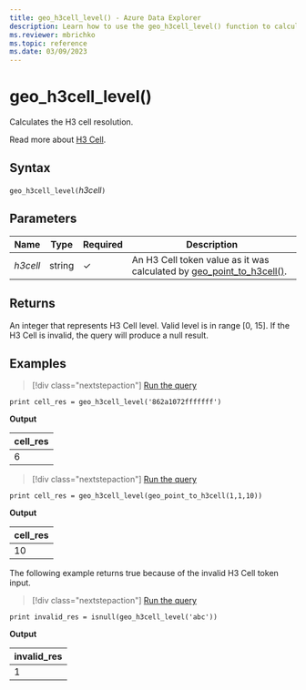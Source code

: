 ```yaml
---
title: geo_h3cell_level() - Azure Data Explorer
description: Learn how to use the geo_h3cell_level() function to calculate the H3 cell resolution.
ms.reviewer: mbrichko
ms.topic: reference
ms.date: 03/09/2023
---
```

# geo_h3cell_level()

Calculates the H3 cell resolution.

Read more about [H3 Cell](https://eng.uber.com/h3/).

## Syntax

`geo_h3cell_level(`*h3cell*`)`

## Parameters

|Name|Type|Required|Description|
|--|--|--|--|
| *h3cell* | string | &check; | An H3 Cell token value as it was calculated by [geo_point_to_h3cell()](geo-point-to-h3cell-function.md).|

## Returns

An integer that represents H3 Cell level. Valid level is in range [0, 15]. If the H3 Cell is invalid, the query will produce a null result.

## Examples

> [!div class="nextstepaction"]
> <a href="https://dataexplorer.azure.com/clusters/help/databases/Samples?query=H4sIAAAAAAAAAysoyswrUUhOzcmJL0otVrBVSE/Nj88wBgvkpJal5mioW5gZJRoamBulQYC6JgA3an62NAAAAA==" target="_blank">Run the query</a>

```kusto
print cell_res = geo_h3cell_level('862a1072fffffff')
```

**Output**

|cell_res|
|---|
|6|

> [!div class="nextstepaction"]
> <a href="https://dataexplorer.azure.com/clusters/help/databases/Samples?query=H4sIAAAAAAAAAysoyswrUUhOzcmJL0otVrBVSE/Nj88wBgvkpJal5miABArygariS2AyGoY6QGigqQkAmqtQej4AAAA=" target="_blank">Run the query</a>

```kusto
print cell_res = geo_h3cell_level(geo_point_to_h3cell(1,1,10))
```

**Output**

|cell_res|
|---|
|10|

The following example returns true because of the invalid H3 Cell token input.

> [!div class="nextstepaction"]
> <a href="https://dataexplorer.azure.com/clusters/help/databases/Samples?query=H4sIAAAAAAAAAysoyswrUcjMK0vMyUyJL0otVrBVyCzOK83J0UhPzY/PME5OzcmJz0ktS83RUE9MSlbX1AQAUAf8gDMAAAA=" target="_blank">Run the query</a>

```kusto
print invalid_res = isnull(geo_h3cell_level('abc'))
```

**Output**

|invalid_res|
|---|
|1|
